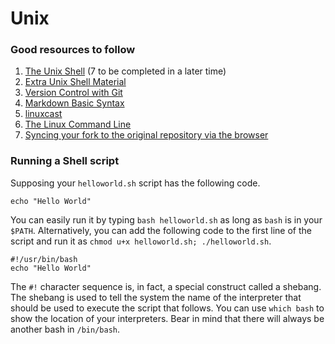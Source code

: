 # Unix

### Good resources to follow
1. [The Unix Shell](https://swcarpentry.github.io/shell-novice/) (7 to be completed in a later time)
2. [Extra Unix Shell Material](http://swcarpentry.github.io/shell-extras/)
3. [Version Control with Git](https://swcarpentry.github.io/git-novice/)
4. [Markdown Basic Syntax](https://www.markdownguide.org/basic-syntax/)
5. [linuxcast](https://www.youtube.com/playlist?list=PLrrWFMyom0IocKsc1ukKFxOljEg7IT_W3)
6. [The Linux Command Line](http://billie66.github.io/TLCL/book/index.html)
7. [Syncing your fork to the original repository via the browser](https://github.com/KirstieJane/STEMMRoleModels/wiki/Syncing-your-fork-to-the-original-repository-via-the-browser)

### Running a Shell script
Supposing your `helloworld.sh` script has the following code.
```
echo "Hello World"
```
You can easily run it by typing `bash helloworld.sh` as long as `bash` is in your `$PATH`. Alternatively, you can add the following code to the first line of the script and run it as `chmod u+x helloworld.sh; ./helloworld.sh`.
```
#!/usr/bin/bash
echo "Hello World"
```
The `#!` character sequence is, in fact, a special construct called a shebang. The shebang is used to tell the system the name of the interpreter that should be used to execute the script that follows. You can use `which bash` to show the location of your interpreters. Bear in mind that there will always be another bash in `/bin/bash`.
